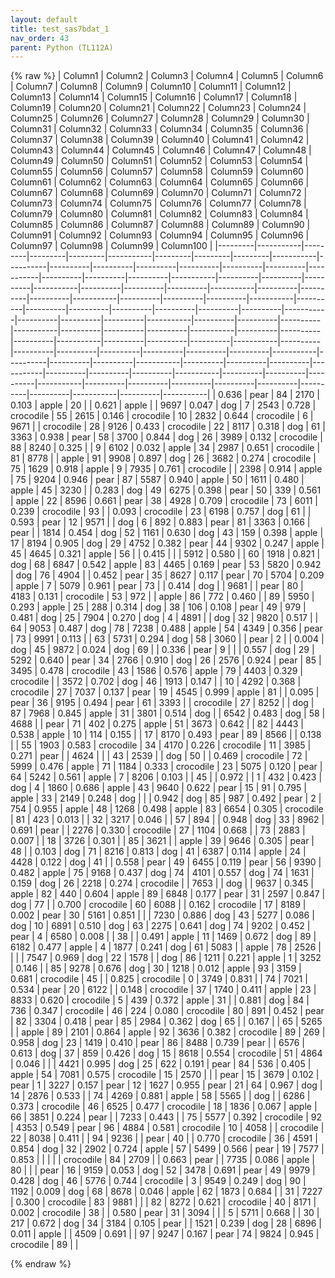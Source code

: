 ```yaml
---
layout: default
title: test_sas7bdat_1
nav_order: 43
parent: Python (TL112A)
---
```

{% raw %}
| Column1 | Column2   | Column3 | Column4 | Column5 | Column6   | Column7 | Column8 | Column9 | Column10  | Column11 | Column12 | Column13 | Column14 | Column15 | Column16 | Column17 | Column18  | Column19 | Column20 | Column21 | Column22  | Column23 | Column24 | Column25 | Column26  | Column27 | Column28 | Column29 | Column30  | Column31 | Column32 | Column33 | Column34  | Column35 | Column36 | Column37 | Column38  | Column39 | Column40 | Column41 | Column42 | Column43 | Column44 | Column45 | Column46  | Column47 | Column48 | Column49 | Column50  | Column51 | Column52 | Column53 | Column54  | Column55 | Column56 | Column57 | Column58  | Column59 | Column60 | Column61 | Column62  | Column63 | Column64 | Column65 | Column66  | Column67 | Column68 | Column69 | Column70 | Column71 | Column72 | Column73 | Column74  | Column75 | Column76 | Column77 | Column78  | Column79 | Column80 | Column81 | Column82  | Column83 | Column84 | Column85 | Column86  | Column87 | Column88 | Column89 | Column90  | Column91 | Column92 | Column93 | Column94 | Column95 | Column96 | Column97 | Column98  | Column99 | Column100 |
|---------|-----------|---------|---------|---------|-----------|---------|---------|---------|-----------|----------|----------|----------|----------|----------|----------|----------|-----------|----------|----------|----------|-----------|----------|----------|----------|-----------|----------|----------|----------|-----------|----------|----------|----------|-----------|----------|----------|----------|-----------|----------|----------|----------|----------|----------|----------|----------|-----------|----------|----------|----------|-----------|----------|----------|----------|-----------|----------|----------|----------|-----------|----------|----------|----------|-----------|----------|----------|----------|-----------|----------|----------|----------|----------|----------|----------|----------|-----------|----------|----------|----------|-----------|----------|----------|----------|-----------|----------|----------|----------|-----------|----------|----------|----------|-----------|----------|----------|----------|----------|----------|----------|----------|-----------|----------|-----------|
| 0.636   | pear      | 84      | 2170    | 0.103   | apple     | 20      |         | 0.621   | apple     |          | 9697     | 0.047    | dog      | 7        | 2543     | 0.728    | crocodile | 55       | 2615     | 0.146    | crocodile | 10       | 2832     | 0.644    | crocodile | 6        | 9671     |          | crocodile | 28       | 9126     | 0.433    | crocodile | 22       | 8117     | 0.318    | dog       | 61       | 3363     | 0.938    | pear     | 58       | 3700     | 0.844    | dog       | 26       | 3989     | 0.132    | crocodile | 88       | 8240     | 0.325    |           | 9        | 6102     | 0.032    | apple     | 34       | 2987     | 0.651    | crocodile | 81       | 8778     |          | apple     | 91       | 9908     | 0.897    | dog      | 26       | 3682     | 0.274    | crocodile | 75       | 1629     | 0.918    | apple     | 9        | 7935     | 0.761    | crocodile |          | 2398     | 0.914    | apple     | 75       | 9204     | 0.946    | pear      | 87       | 5587     | 0.940    | apple    | 50       | 1611     | 0.480    | apple     | 45       | 3230      |
| 0.283   | dog       | 49      | 6275    | 0.398   | pear      | 50      | 339     | 0.561   | apple     | 22       | 8596     | 0.661    | pear     | 38       | 4928     | 0.709    | crocodile | 73       | 6011     | 0.239    | crocodile | 93       |          | 0.093    | crocodile | 23       | 6198     | 0.757    | dog       | 61       |          | 0.593    | pear      | 12       | 9571     |          | dog       | 6        | 892      | 0.883    | pear     | 81       | 3363     | 0.166    | pear      |          | 1814     | 0.454    | dog       | 52       | 1161     | 0.630    | dog       | 43       | 159      | 0.398    | apple     | 17       | 8194     | 0.905    | dog       | 29       | 4752     | 0.382    | pear      | 44       | 9302     | 0.247    | apple    | 45       | 4645     | 0.321    | apple     | 56       |          | 0.415    |           |          | 5912     | 0.580    |           | 60       | 1918     | 0.821    | dog       | 68       | 6847     | 0.542    | apple     | 83       | 4465     | 0.169    | pear     | 53       | 5820     | 0.942    | dog       | 76       | 4904      |
| 0.452   | pear      | 35      | 8627    | 0.117   | pear      | 70      | 5704    | 0.209   | apple     | 7        | 5079     | 0.961    | pear     | 73       |          | 0.414    | dog       |          | 9681     |          | pear      | 80       | 4183     | 0.131    | crocodile | 53       | 972      |          | apple     | 86       | 772      | 0.460    |           | 89       | 5950     | 0.293    | apple     | 25       | 288      | 0.314    | dog      | 38       | 106      | 0.108    | pear      | 49       | 979      | 0.481    | dog       | 25       | 7904     | 0.270    | dog       | 4        | 4891     |          | dog       | 32       | 9820     | 0.517    |           | 64       | 9053     | 0.487    | dog       | 78       | 7238     | 0.488    | apple    | 54       | 4349     | 0.356    | pear      | 73       | 9991     | 0.113    |           | 63       | 5731     | 0.294    | dog       | 58       | 3060     |          | pear      | 2        |          | 0.004    | dog       | 45       | 9872     | 0.024    | dog      | 69       |          | 0.336    | pear      | 9        |           |
| 0.557   | dog       | 29      | 5292    | 0.640   | pear      | 34      | 2766    | 0.910   | dog       | 26       | 2576     | 0.924    | pear     | 85       | 3495     | 0.478    | crocodile | 43       | 1586     | 0.576    | apple     | 79       | 4403     | 0.329    | crocodile |          | 3572     | 0.702    | dog       | 46       | 1913     | 0.147    |           | 10       | 4292     | 0.368    | crocodile | 27       | 7037     | 0.137    | pear     | 19       | 4545     | 0.999    | apple     | 81       |          | 0.095    | pear      | 36       | 9195     | 0.494    | pear      | 61       | 3393     |          | crocodile | 27       | 8252     |          | dog       | 87       | 7968     | 0.845    | apple     | 31       | 3801     | 0.514    | dog      |          | 6542     | 0.483    | dog       | 58       | 4688     |          | pear      | 71       | 402      | 0.275    | apple     | 51       | 3673     | 0.642    |           | 82       | 4443     | 0.538    | apple     | 10       | 114      | 0.155    |          | 17       | 8170     | 0.493    | pear      | 89       | 8566      |
| 0.138   |           | 55      | 1903    | 0.583   | crocodile | 34      | 4170    | 0.226   | crocodile | 11       | 3985     | 0.271    | pear     |          | 4624     |          |           | 43       | 2539     |          | dog       | 50       |          | 0.469    | crocodile | 72       | 5999     | 0.476    | apple     | 71       | 1184     | 0.333    | crocodile | 23       | 5075     | 0.120    | pear      | 64       | 5242     | 0.561    | apple    | 7        | 8206     | 0.103    |           | 45       |          | 0.972    |           | 1        | 432      | 0.423    | dog       | 4        | 1860     | 0.686    | apple     | 43       | 9640     | 0.622    | pear      | 15       | 91       | 0.795    | apple     | 33       | 2149     | 0.248    | dog      |          |          | 0.942    | dog       | 85       | 987      | 0.492    | pear      | 2        | 754      | 0.955    | apple     | 48       | 1268     | 0.498    | apple     | 83       | 6654     | 0.305    | crocodile | 81       | 423      | 0.013    |          | 32       | 3217     | 0.046    |           | 57       | 894       |
| 0.948   | dog       | 33      | 8962    | 0.691   | pear      |         | 2276    | 0.330   | crocodile | 27       | 1104     | 0.668    |          | 73       | 2883     | 0.007    |           | 18       | 3726     | 0.301    |           | 85       | 3621     |          | apple     | 39       | 9646     | 0.305    | pear      | 48       |          | 0.103    | dog       | 71       | 8216     | 0.813    | dog       | 41       | 6387     | 0.114    | apple    | 24       | 4428     | 0.122    | dog       | 41       |          | 0.558    | pear      | 49       | 6455     | 0.119    | pear      | 56       | 9390     | 0.482    | apple     | 75       | 9168     | 0.437    | dog       | 74       | 4101     | 0.557    | dog       | 74       | 1631     | 0.159    | dog      | 26       | 2218     | 0.274    | crocodile |          | 7653     |          | dog       |          | 9637     | 0.345    | apple     | 82       | 440      | 0.604    | apple     | 89       | 6848     | 0.177    | pear      | 31       | 2597     | 0.847    | dog      | 77       |          | 0.700    | crocodile | 60       | 6088      |
| 0.162   | crocodile | 17      | 8189    | 0.002   | pear      | 30      | 5161    | 0.851   |           |          | 7230     | 0.886    | dog      | 43       | 5277     | 0.086    | dog       | 10       | 6891     | 0.510    | dog       | 63       | 2275     | 0.641    | dog       | 74       | 9202     | 0.452    | pear      | 4        | 6580     | 0.008    |           | 38       |          | 0.491    | apple     | 11       | 1469     | 0.672    | dog      | 89       | 6182     | 0.477    | apple     | 4        | 1877     | 0.241    | dog       | 61       | 5083     |          | apple     | 78       | 2526     |          |           |          | 7547     | 0.969    | dog       | 22       | 1578     |          | dog       | 86       | 1211     | 0.221    | apple    | 1        | 3252     | 0.146    |           | 85       | 9278     | 0.676    | dog       | 30       | 1218     | 0.012    | apple     | 93       | 3159     | 0.681    | crocodile | 45       |          | 0.825    | crocodile | 0        | 3749     | 0.831    |          | 74       | 7021     | 0.534    | pear      | 20       | 6122      |
| 0.148   | crocodile | 37      | 1740    | 0.411   | apple     | 23      | 8833    | 0.620   | crocodile | 5        | 439      | 0.372    | apple    | 31       |          | 0.881    | dog       | 84       | 736      | 0.347    | crocodile | 46       | 224      | 0.080    | crocodile | 80       | 891      | 0.452    | pear      | 82       | 3304     | 0.418    | pear      | 85       | 2984     | 0.362    | dog       | 65       |          | 0.167    |          | 65       | 5265     |          | apple     | 89       | 2101     | 0.864    | apple     | 92       | 3636     | 0.382    | crocodile | 89       | 269      | 0.958    | dog       | 23       | 1419     | 0.410    | pear      | 86       | 8488     | 0.739    | pear      |          | 6576     | 0.613    | dog      | 37       | 859      | 0.426    | dog       | 15       | 8618     | 0.554    | crocodile | 51       | 4864     | 0.046    |           |          | 4421     | 0.995    | dog       | 25       | 622      | 0.191    | pear      | 84       | 536      | 0.405    | apple    | 54       | 7081     | 0.575    | crocodile | 15       | 2570      |
|         | pear      | 15      | 3679    | 0.102   | pear      | 1       | 3227    | 0.157   | pear      | 12       | 1627     | 0.955    | pear     | 21       | 64       | 0.967    | dog       | 14       | 2876     | 0.533    |           | 74       | 4269     | 0.881    | apple     | 58       | 5565     |          | dog       |          | 6286     | 0.373    | crocodile | 46       | 6525     | 0.477    | crocodile | 18       | 1836     | 0.067    | apple    | 66       | 3851     | 0.224    | pear      |          | 7233     | 0.443    |           | 75       | 5577     | 0.392    | crocodile | 92       | 4353     | 0.549    | pear      | 96       | 4884     | 0.581    | crocodile | 10       | 4058     |          | crocodile | 22       | 8038     | 0.411    |          | 94       | 9236     |          | pear      | 40       |          | 0.770    | crocodile | 36       | 4591     | 0.854    | dog       | 32       | 2902     | 0.724    | apple     | 57       | 5499     | 0.566    | pear      | 19       | 7577     | 0.853    |          |          |          |          | crocodile | 84       | 2709      |
| 0.663   | pear      |         | 7735    | 0.086   | apple     | 80      |         |         | pear      | 16       | 9159     | 0.053    | dog      | 52       | 3478     | 0.691    | pear      | 49       | 9979     | 0.428    | dog       | 46       | 5776     | 0.744    | crocodile | 3        | 9549     | 0.249    | dog       | 90       | 1192     | 0.009    | dog       | 68       | 8678     | 0.046    | apple     | 62       | 1873     | 0.684    |          | 31       | 7227     | 0.300    | crocodile | 83       | 9881     |          |           | 82       | 8272     | 0.621    | crocodile | 40       | 8171     | 0.002    | crocodile | 38       |          | 0.580    | pear      | 31       | 3094     |          |           | 5        | 5711     | 0.668    |          | 30       | 217      | 0.672    | dog       | 34       | 3184     | 0.105    | pear      |          | 1521     | 0.239    | dog       | 28       | 6896     | 0.011    | apple     |          | 4509     | 0.691    |           | 97       | 9247     | 0.167    | pear     | 74       | 9824     | 0.945    | crocodile | 89       |           |

{% endraw %}